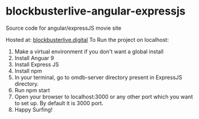 # blockbusterlive-angular-expressjs
Source code for angular/expressJS movie site

Hosted at:
<a href="http://blockbusterlive.digital/">blockbusterlive.digital</a>
To Run the project on localhost:

1. Make a virtual environment if you don't want a global install
2. Install Anguar 9
3. Install Express JS
4. Install npm
5. In your terminal, go to omdb-server directory present in ExpressJS directory.
6. Run npm start
7. Open your browser to localhost:3000 or any other port which you want to set up. By default it is 3000 port.
8. Happy Surfing!
